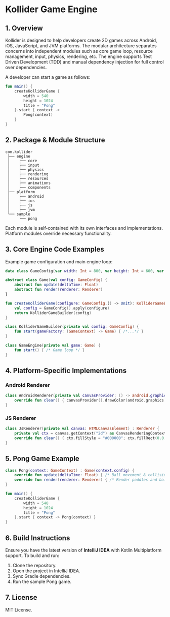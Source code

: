 # Kollider Game Engine

## 1. Overview

Kollider is designed to help developers create 2D games across Android, iOS, JavaScript, and JVM platforms.
The modular architecture separates concerns into independent modules such as core game loop, resource management, input, physics, rendering, etc.
The engine supports Test Driven Development (TDD) and manual dependency injection for full control over dependencies.

A developer can start a game as follows:

```kotlin
fun main() {
    createKolliderGame {
        width = 540
        height = 1024
        title = "Pong"
    }.start { context ->
        Pong(context)
    }
}
```

## 2. Package & Module Structure

```
com.kollider
 ├── engine
 │    ├── core            
 │    ├── input           
 │    ├── physics         
 │    ├── rendering       
 │    ├── resources       
 │    ├── animations      
 │    ├── components      
 ├── platform
 │    ├── android         
 │    ├── ios             
 │    ├── js              
 │    ├── jvm             
 └── sample
      └── pong           
```
Each module is self-contained with its own interfaces and implementations. Platform modules override necessary functionality.

## 3. Core Engine Code Examples

Example game configuration and main engine loop:

```kotlin
data class GameConfig(var width: Int = 800, var height: Int = 600, var title: String = "Kollider Game")

abstract class Game(val config: GameConfig) {
    abstract fun update(deltaTime: Float)
    abstract fun render(renderer: Renderer)
}

fun createKolliderGame(configure: GameConfig.() -> Unit): KolliderGameBuilder {
    val config = GameConfig().apply(configure)
    return KolliderGameBuilder(config)
}

class KolliderGameBuilder(private val config: GameConfig) {
    fun start(gameFactory: (GameContext) -> Game) { /*...*/ }
}

class GameEngine(private val game: Game) {
    fun start() { /* Game loop */ }
}
```

## 4. Platform-Specific Implementations

### Android Renderer

```kotlin
class AndroidRenderer(private val canvasProvider: () -> android.graphics.Canvas) : Renderer {
    override fun clear() { canvasProvider().drawColor(android.graphics.Color.BLACK) }
}
```

### JS Renderer

```kotlin
class JsRenderer(private val canvas: HTMLCanvasElement) : Renderer {
    private val ctx = canvas.getContext("2d") as CanvasRenderingContext2D
    override fun clear() { ctx.fillStyle = "#000000"; ctx.fillRect(0.0, 0.0, canvas.width.toDouble(), canvas.height.toDouble()) }
}
```

## 5. Pong Game Example

```kotlin
class Pong(context: GameContext) : Game(context.config) {
    override fun update(deltaTime: Float) { /* Ball movement & collision logic */ }
    override fun render(renderer: Renderer) { /* Render paddles and ball */ }
}

fun main() {
    createKolliderGame {
        width = 540
        height = 1024
        title = "Pong"
    }.start { context -> Pong(context) }
}
```

## 6. Build Instructions

Ensure you have the latest version of **IntelliJ IDEA** with Kotlin Multiplatform support. To build and run:

1. Clone the repository.
2. Open the project in IntelliJ IDEA.
3. Sync Gradle dependencies.
4. Run the sample Pong game.

## 7. License

MIT License.
